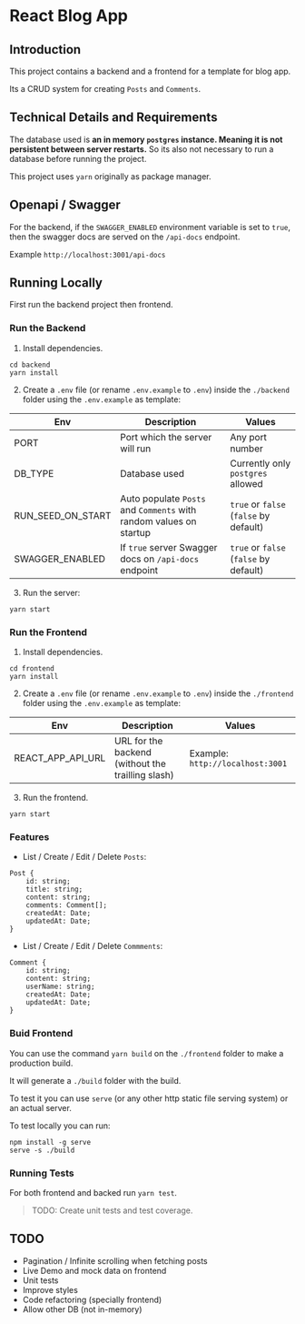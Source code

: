 # React Blog App

## Introduction

This project contains a backend and a frontend for a template for blog app.

Its a CRUD system for creating `Posts` and `Comments`.

## Technical Details and Requirements

The database used is **an in memory `postgres` instance. Meaning it is not persistent between server restarts.** So its also not necessary to run a database before running the project.

This project uses `yarn` originally as package manager.

## Openapi / Swagger

For the backend, if the `SWAGGER_ENABLED` environment variable is set to `true`, then the swagger docs are served on the `/api-docs` endpoint.

Example `http://localhost:3001/api-docs`

## Running Locally

First run the backend project then frontend.

### Run the Backend

1. Install dependencies.

```
cd backend
yarn install
```
2. Create a `.env` file (or rename `.env.example` to `.env`) inside the `./backend` folder using the `.env.example` as template:


| Env | Description | Values |
| ----------- | ----------- | ----------- |
| PORT | Port which the server will run | Any port number
| DB_TYPE | Database used | Currently only `postgres` allowed
| RUN_SEED_ON_START | Auto populate `Posts` and `Comments` with random values on startup | `true` or `false` (`false` by default)
| SWAGGER_ENABLED | If `true` server Swagger docs on `/api-docs` endpoint | `true` or `false` (`false` by default)


3. Run the server:

```
yarn start
```

### Run the Frontend

1. Install dependencies.

```
cd frontend
yarn install
```

2. Create a `.env` file (or rename `.env.example` to `.env`) inside the `./frontend` folder using the `.env.example` as template:


| Env | Description | Values |
| ----------- | ----------- | ----------- |
| REACT_APP_API_URL | URL for the backend (without the trailling slash) | Example: `http://localhost:3001`

3. Run the frontend.

```
yarn start
```

### Features

* List / Create / Edit / Delete ``Posts``:

```
Post {
	id: string;
	title: string;
	content: string;
	comments: Comment[];
	createdAt: Date;
	updatedAt: Date;
}
```

* List / Create / Edit / Delete `Commments`:

```
Comment {
	id: string;
	content: string;
	userName: string;
	createdAt: Date;
	updatedAt: Date;
}
```

### Buid Frontend

You can use the command `yarn build` on the ``./frontend`` folder to make a production build.

It will generate a `./build` folder with the build.

To test it you can use `serve` (or any other http static file serving system) or an actual server.

To test locally you can run:

```
npm install -g serve
serve -s ./build
```

### Running Tests

For both frontend and backed run `yarn test`.

> TODO: Create unit tests and test coverage.

## TODO

* Pagination / Infinite scrolling when fetching posts
* Live Demo and mock data on frontend
* Unit tests
* Improve styles
* Code refactoring (specially frontend)
* Allow other DB (not in-memory)
